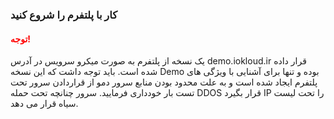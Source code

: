 ### کار با پلتفرم را شروع کنید


<!-- tabs:start -->

#### **<span style="color: red;">توجه!</span>**

یک نسخه از پلتفرم به صورت میکرو سرویس در آدرس demo.iokloud.ir قرار داده شده است.
باید توجه داشت که این نسخه Demo بوده و تنها برای آشنایی با ویژگی های پلتفرم ایجاد شده است و به علت محدود بودن منابع سرور دمو از قراردادن سرور تحت تست بار خودداری فرمایید. سرور چنانچه تحت حمله DDOS قرار بگیرد IP را تحت لیست سیاه قرار می دهد.

<!-- tabs:end -->